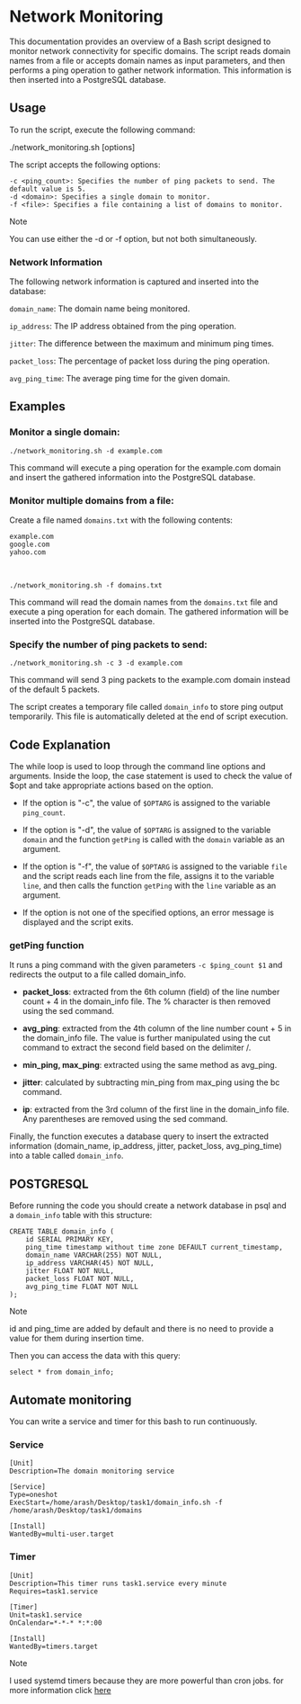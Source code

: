 # Network Monitoring
This documentation provides an overview of a Bash script designed to monitor network connectivity for specific domains. The script reads domain names from a file or accepts domain names as input parameters, and then performs a ping operation to gather network information. This information is then inserted into a PostgreSQL database.


## Usage

To run the script, execute the following command:

./network_monitoring.sh [options]

The script accepts the following options:

    -c <ping_count>: Specifies the number of ping packets to send. The default value is 5.
    -d <domain>: Specifies a single domain to monitor.
    -f <file>: Specifies a file containing a list of domains to monitor.

> [!NOTE]
> You can use either the -d or -f option, but not both simultaneously.

### Network Information

The following network information is captured and inserted into the database:

`domain_name`: The domain name being monitored.

`ip_address`: The IP address obtained from the ping operation.

`jitter`: The difference between the maximum and minimum ping times.

`packet_loss`: The percentage of packet loss during the 
ping operation.

`avg_ping_time`: The average ping time for the given domain.

## Examples

### Monitor a single domain:

    ./network_monitoring.sh -d example.com

This command will execute a ping operation for the example.com domain and insert the gathered information into the PostgreSQL database.

### Monitor multiple domains from a file:

Create a file named `domains.txt` with the following contents:

    example.com
    google.com
    yahoo.com
<br>

    ./network_monitoring.sh -f domains.txt

This command will read the domain names from the `domains.txt` file and execute a ping operation for each domain. The gathered information will be inserted into the PostgreSQL database.

### Specify the number of ping packets to send:

    ./network_monitoring.sh -c 3 -d example.com

This command will send 3 ping packets to the example.com domain instead of the default 5 packets.

The script creates a temporary file called `domain_info` to store ping output temporarily. This file is automatically deleted at the end of script execution.

## Code Explanation

The while loop is used to loop through the command line options and arguments. Inside the loop, the case statement is used to check the value of $opt and take appropriate actions based on the option.

- If the option is "-c", the value of `$OPTARG` is assigned to the variable `ping_count`.

- If the option is "-d", the value of `$OPTARG` is assigned to the variable `domain` and the function `getPing` is called with the `domain` variable as an argument.

- If the option is "-f", the value of `$OPTARG` is assigned to the variable `file` and the script reads each line from the file, assigns it to the variable `line`, and then calls the function `getPing` with the `line` variable as an argument.

- If the option is not one of the specified options, an error message is displayed and the script exits.

### getPing function

It runs a ping command with the given parameters `-c $ping_count $1` and redirects the output to a file called domain_info.

- **packet_loss**: extracted from the 6th column (field) of the line number count + 4 in the domain_info file. The % character is then removed using the sed command.

- **avg_ping**: extracted from the 4th column of the line number count + 5 in the domain_info file. The value is further manipulated using the cut command to extract the second field based on the delimiter /.

-  **min_ping, max_ping**: extracted using the same method as avg_ping.

- **jitter**: calculated by subtracting min_ping from max_ping using the bc command.

- **ip**: extracted from the 3rd column of the first line in the domain_info file. Any parentheses are removed using the sed command.

Finally, the function executes a database query to insert the extracted information (domain_name, ip_address, jitter, packet_loss, avg_ping_time) into a table called `domain_info`.

## POSTGRESQL

Before running the code you should create a network database in psql and a `domain_info` table with this structure:
    
    CREATE TABLE domain_info (
        id SERIAL PRIMARY KEY,
        ping_time timestamp without time zone DEFAULT current_timestamp,
        domain_name VARCHAR(255) NOT NULL,
        ip_address VARCHAR(45) NOT NULL,
        jitter FLOAT NOT NULL,
        packet_loss FLOAT NOT NULL,
        avg_ping_time FLOAT NOT NULL
    );

> [!NOTE]
> id and ping_time are added by default and there is no need to provide a value for them during insertion time.

Then you can access the data with this query:

    select * from domain_info;

## Automate monitoring

You can write a service and timer for this bash to run continuously.

### Service
    [Unit]
    Description=The domain monitoring service

    [Service]
    Type=oneshot
    ExecStart=/home/arash/Desktop/task1/domain_info.sh -f /home/arash/Desktop/task1/domains

    [Install]
    WantedBy=multi-user.target

### Timer
    [Unit]
    Description=This timer runs task1.service every minute
    Requires=task1.service

    [Timer]
    Unit=task1.service
    OnCalendar=*-*-* *:*:00

    [Install]
    WantedBy=timers.target

> [!NOTE]
> I used systemd timers because they are more powerful than cron jobs. for more information click [here](https://coady.tech/systemd-timer-vs-cron/)